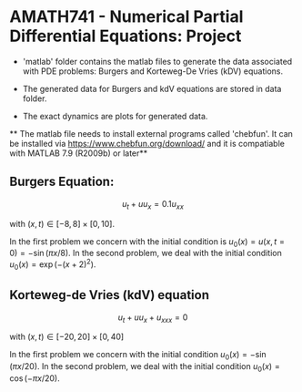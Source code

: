 # AMATH741 - Numerical Partial Differential Equations: Project


* 'matlab' folder contains the matlab files to generate the data associated with PDE problems: Burgers and Korteweg-De Vries (kDV) equations. 

* The generated data for Burgers and kdV equations are stored in data folder. 

* The exact dynamics are plots for generated data. 



** The matlab file needs to install external programs called 'chebfun'. It can be installed via https://www.chebfun.org/download/ and it is compatiable with  MATLAB 7.9 (R2009b) or later**



## Burgers Equation: 


$$
u_{t} + u u_{x} = 0.1 u_{xx}
$$

with $(x,t) \in [-8,8] \times [0, 10]$. 

In the first problem we concern with the initial condition is $u_{0}(x) = u(x,t=0) = - \sin(\pi x/8)$. In the second problem, we deal with the initial condition $u_{0}(x) = \exp(-(x+2)^{2})$. 


## Korteweg-de Vries (kdV) equation 

$$
\begin{equation}
u_{t} + u u_{x} + u_{xxx} = 0 
\end{equation}
$$

with $(x,t) \in [-20,20] \times [0, 40]$

In the first problem we concern with the initial condition $u_{0}(x) = -\sin(\pi x/20)$. In the second problem, we deal with the initial condition $u_{0}(x) = \cos(-\pi x/20)$. 










